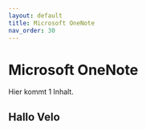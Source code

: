 ```yaml
---
layout: default
title: Microsoft OneNote
nav_order: 30
---
```


# Microsoft OneNote

Hier kommt 1 Inhalt. 

## Hallo Velo

